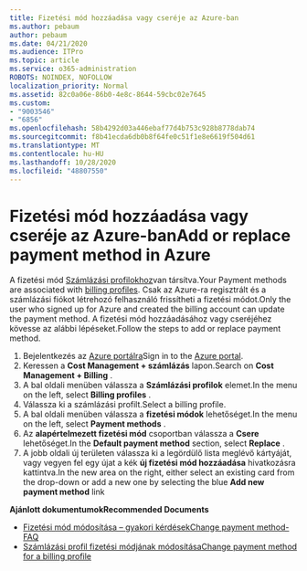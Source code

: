 ```yaml
---
title: Fizetési mód hozzáadása vagy cseréje az Azure-ban
ms.author: pebaum
author: pebaum
ms.date: 04/21/2020
ms.audience: ITPro
ms.topic: article
ms.service: o365-administration
ROBOTS: NOINDEX, NOFOLLOW
localization_priority: Normal
ms.assetid: 82c0a06e-86b0-4e8c-8644-59cbc02e7645
ms.custom:
- "9003546"
- "6856"
ms.openlocfilehash: 58b4292d03a446ebaf77d4b753c928b8778dab74
ms.sourcegitcommit: f8b41ecda6db0b8f64fe0c51f1e8e6619f504d61
ms.translationtype: MT
ms.contentlocale: hu-HU
ms.lasthandoff: 10/28/2020
ms.locfileid: "48807550"
---
```

# <a name="add-or-replace-payment-method-in-azure"></a><span data-ttu-id="680f3-102">Fizetési mód hozzáadása vagy cseréje az Azure-ban</span><span class="sxs-lookup"><span data-stu-id="680f3-102">Add or replace payment method in Azure</span></span>

<span data-ttu-id="680f3-103">A fizetési mód [Számlázási profilokhoz](https://docs.microsoft.com/azure/billing/billing-how-to-change-credit-card?WT.mc_id=Portal-Microsoft_Azure_Support#change-payment-method-for-a-billing-profile)van társítva.</span><span class="sxs-lookup"><span data-stu-id="680f3-103">Your Payment methods are associated with [billing profiles](https://docs.microsoft.com/azure/billing/billing-how-to-change-credit-card?WT.mc_id=Portal-Microsoft_Azure_Support#change-payment-method-for-a-billing-profile).</span></span> <span data-ttu-id="680f3-104">Csak az Azure-ra regisztrált és a számlázási fiókot létrehozó felhasználó frissítheti a fizetési módot.</span><span class="sxs-lookup"><span data-stu-id="680f3-104">Only the user who signed up for Azure and created the billing account can update the payment method.</span></span> <span data-ttu-id="680f3-105">A fizetési mód hozzáadásához vagy cseréjéhez kövesse az alábbi lépéseket.</span><span class="sxs-lookup"><span data-stu-id="680f3-105">Follow the steps to add or replace payment method.</span></span>

1. <span data-ttu-id="680f3-106">Bejelentkezés az [Azure portálra](https://portal.azure.com/)</span><span class="sxs-lookup"><span data-stu-id="680f3-106">Sign in to the [Azure portal](https://portal.azure.com/).</span></span>
2. <span data-ttu-id="680f3-107">Keressen a **Cost Management + számlázás** lapon.</span><span class="sxs-lookup"><span data-stu-id="680f3-107">Search on **Cost Management + Billing** .</span></span>
3. <span data-ttu-id="680f3-108">A bal oldali menüben válassza a **Számlázási profilok** elemet.</span><span class="sxs-lookup"><span data-stu-id="680f3-108">In the menu on the left, select **Billing profiles** .</span></span>
4. <span data-ttu-id="680f3-109">Válassza ki a számlázási profilt.</span><span class="sxs-lookup"><span data-stu-id="680f3-109">Select a billing profile.</span></span>
5. <span data-ttu-id="680f3-110">A bal oldali menüben válassza a **fizetési módok** lehetőséget.</span><span class="sxs-lookup"><span data-stu-id="680f3-110">In the menu on the left, select **Payment methods** .</span></span>
6. <span data-ttu-id="680f3-111">Az **alapértelmezett fizetési mód** csoportban válassza a **Csere** lehetőséget.</span><span class="sxs-lookup"><span data-stu-id="680f3-111">In the **Default payment method** section, select **Replace** .</span></span>
7. <span data-ttu-id="680f3-112">A jobb oldali új területen válassza ki a legördülő lista meglévő kártyáját, vagy vegyen fel egy újat a kék **új fizetési mód hozzáadása** hivatkozásra kattintva.</span><span class="sxs-lookup"><span data-stu-id="680f3-112">In the new area on the right, either select an existing card from the drop-down or add a new one by selecting the blue **Add new payment method** link</span></span>

<span data-ttu-id="680f3-113">**Ajánlott dokumentumok**</span><span class="sxs-lookup"><span data-stu-id="680f3-113">**Recommended Documents**</span></span>

- [<span data-ttu-id="680f3-114">Fizetési mód módosítása – gyakori kérdések</span><span class="sxs-lookup"><span data-stu-id="680f3-114">Change payment method- FAQ</span></span>](https://docs.microsoft.com/azure/billing/billing-how-to-change-credit-card?WT.mc_id=Portal-Microsoft_Azure_Support#frequently-asked-questions)
- [<span data-ttu-id="680f3-115">Számlázási profil fizetési módjának módosítása</span><span class="sxs-lookup"><span data-stu-id="680f3-115">Change payment method for a billing profile</span></span>](https://docs.microsoft.com/azure/cost-management-billing/manage/change-credit-card?WT.mc_id=Portal-Microsoft_Azure_Support#manage-credit-cards-for-a-microsoft-customer-agreement)
